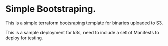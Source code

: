 # Simple Bootstraping.

This is a simple terraform bootsraping template for binaries uploaded to S3.

This is a sample deployment for k3s, need to include a set of Manifests to deploy for testing.

